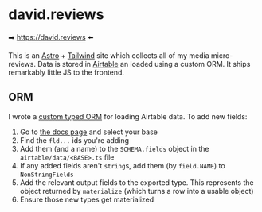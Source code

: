 # david.reviews

➡️ https://david.reviews ⬅️

This is an [Astro](https://astro.build/) + [Tailwind](https://tailwindcss.com/) site which collects all of my media micro-reviews. Data is stored in [Airtable](https://airtable.com/) an loaded using a custom ORM. It ships remarkably little JS to the frontend.

## ORM

I wrote a [custom typed ORM](https://xavd.id/blog/post/static-review-site-with-airtable/) for loading Airtable data. To add new fields:

1. Go to [the docs page](https://airtable.com/developers/web/api/introduction) and select your base
2. Find the `fld...` ids you're adding
3. Add them (and a name) to the `SCHEMA.fields` object in the `airtable/data/<BASE>.ts` file
4. If any added fields aren't `string`s, add them (by `field.NAME`) to `NonStringFields`
5. Add the relevant output fields to the exported type. This represents the object returned by `materialize` (which turns a row into a usable object)
6. Ensure those new types get materialized
